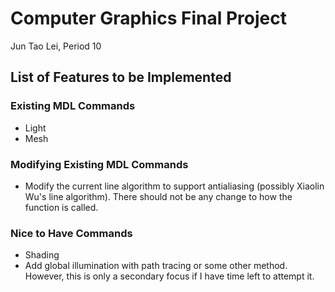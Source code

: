 # Computer Graphics Final Project

Jun Tao Lei, Period 10

## List of Features to be Implemented

### Existing MDL Commands

* Light
* Mesh

### Modifying Existing MDL Commands

* Modify the current line algorithm to support antialiasing (possibly Xiaolin Wu's line algorithm). There should not be any change to how the function is called. 

### Nice to Have Commands

* Shading
* Add global illumination with path tracing or some other method. However, this is only a secondary focus if I have time left to attempt it.
